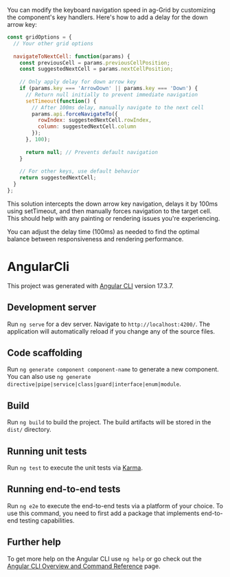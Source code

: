 
You can modify the keyboard navigation speed in ag-Grid by customizing the component's key handlers. Here's how to add a delay for the down arrow key:

```javascript
const gridOptions = {
  // Your other grid options
  
  navigateToNextCell: function(params) {
    const previousCell = params.previousCellPosition;
    const suggestedNextCell = params.nextCellPosition;
    
    // Only apply delay for down arrow key
    if (params.key === 'ArrowDown' || params.key === 'Down') {
      // Return null initially to prevent immediate navigation
      setTimeout(function() {
        // After 100ms delay, manually navigate to the next cell
        params.api.forceNavigateTo({
          rowIndex: suggestedNextCell.rowIndex,
          column: suggestedNextCell.column
        });
      }, 100);
      
      return null; // Prevents default navigation
    }
    
    // For other keys, use default behavior
    return suggestedNextCell;
  }
};
```

This solution intercepts the down arrow key navigation, delays it by 100ms using setTimeout, and then manually forces navigation to the target cell. This should help with any painting or rendering issues you're experiencing.

You can adjust the delay time (100ms) as needed to find the optimal balance between responsiveness and rendering performance.​​​​​​​​​​​​​​​​









# AngularCli

This project was generated with [Angular CLI](https://github.com/angular/angular-cli) version 17.3.7.

## Development server

Run `ng serve` for a dev server. Navigate to `http://localhost:4200/`. The application will automatically reload if you change any of the source files.

## Code scaffolding

Run `ng generate component component-name` to generate a new component. You can also use `ng generate directive|pipe|service|class|guard|interface|enum|module`.

## Build

Run `ng build` to build the project. The build artifacts will be stored in the `dist/` directory.

## Running unit tests

Run `ng test` to execute the unit tests via [Karma](https://karma-runner.github.io).

## Running end-to-end tests

Run `ng e2e` to execute the end-to-end tests via a platform of your choice. To use this command, you need to first add a package that implements end-to-end testing capabilities.

## Further help

To get more help on the Angular CLI use `ng help` or go check out the [Angular CLI Overview and Command Reference](https://angular.io/cli) page.
